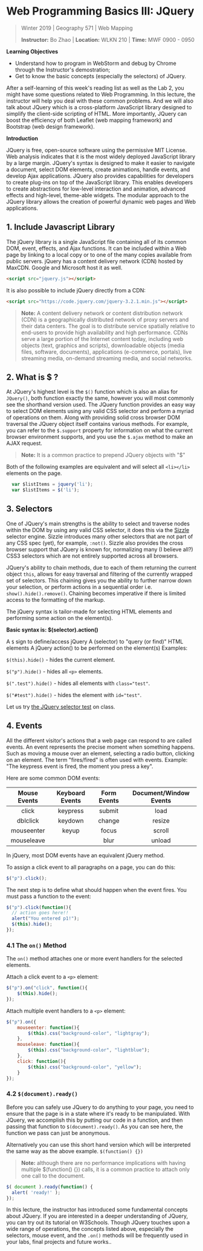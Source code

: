 # Web Programming Basics III: JQuery

> Winter 2019 | Geography 571 | Web Mapping
>
> **Instructor:** Bo Zhao | **Location:** WLKN 210 | **Time:** MWF 0900 - 0950

**Learning Objectives**

- Understand how to program in WebStorm and debug by Chrome through the Instructor's demostration;
- Get to know the basic concepts (especially the selectors) of JQuery.

After a self-learning of this week's reading list as well as the Lab 2, you might have some questions related to Web Programming. In this lecture, the instructor will help you deal with these common problems. And we will also talk about JQuery which is a cross-platform JavaScript library designed to simplify the client-side scripting of HTML. More importantly, JQuery can boost the efficiency of both Leaflet (web mapping framework) and Bootstrap (web design framework).

**Introduction**

JQuery is free, open-source software using the permissive MIT License. Web analysis indicates that it is the most widely deployed JavaScript library by a large margin. JQuery's syntax is designed to make it easier to navigate a document, select DOM elements, create animations, handle events, and develop Ajax applications. JQuery also provides capabilities for developers to create plug-ins on top of the JavaScript library. This enables developers to create abstractions for low-level interaction and animation, advanced effects and high-level, theme-able widgets. The modular approach to the JQuery library allows the creation of powerful dynamic web pages and Web applications.


## 1\. Include Javascript Library

The jQuery library is a single JavaScript file containing all of its common DOM, event, effects, and Ajax functions. It can be included within a Web page by linking to a local copy or to one of the many copies available from public servers. jQuery has a content delivery network (CDN) hosted by MaxCDN. Google and Microsoft host it as well.

```html
<script src="jquery.js"></script>
```

It is also possible to include jQuery directly from a CDN:

```html
<script src="https://code.jquery.com/jquery-3.2.1.min.js"></script>
```

> **Note:** A content delivery network or content distribution network (CDN) is a geographically distributed network of proxy servers and their data centers. The goal is to distribute service spatially relative to end-users to provide high availability and high performance. CDNs serve a large portion of the Internet content today, including web objects (text, graphics and scripts), downloadable objects (media files, software, documents), applications (e-commerce, portals), live streaming media, on-demand streaming media, and social networks.

## 2\. What is $ ?

At JQuery's highest level is the `$()` function which is also an alias for `JQuery()`, both function exactly the same, however you will most commonly see the shorthand version used. The JQuery function provides an easy way to select DOM elements using any valid CSS selector and perform a myriad of operations on them. Along with providing solid cross browser DOM traversal the JQuery object itself contains various methods. For example, you can refer to the `$.support` property for information on what the current browser environment supports, and you use the `$.ajax` method to make an AJAX request.

> **Note:** It is a common practice to prepend JQuery objects with "$"

Both of the following examples are equivalent and will select all `<li></li>` elements on the page.

```javascript
  var $listItems = jquery('li');
  var $listItems = $('li');
```


## 3\. Selectors

One of JQuery's main strengths is the ability to select and traverse nodes within the DOM by using any valid CSS selector, it does this via the [Sizzle](https://sizzlejs.com/) selector engine. Sizzle introduces many other selectors that are not part of any CSS spec (yet), for example, `:not()`. Sizzle also provides the cross browser support that JQuery is known for, normalizing many (I believe all?) CSS3 selectors which are not entirely supported across all browsers.

JQuery's ability to chain methods, due to each of them returning the current object `this`, allows for easy traversal and filtering of the currently wrapped set of selectors. This chaining gives you the ability to further narrow down your selection, or perform actions in a sequential order i.e. `show().hide().remove()`. Chaining becomes imperative if there is limited access to the formatting of the markup.


The jQuery syntax is tailor-made for selecting HTML elements and performing some action on the element(s).

**Basic syntax is: $(selector).action()**

A `$` sign to define/access jQuery
A (selector) to "query (or find)" HTML elements
A jQuery action() to be performed on the element(s)
Examples:

`$(this).hide()` - hides the current element.

`$("p").hide()` - hides all `<p>` elements.

`$(".test").hide()` - hides all elements with `class="test"`.

`$("#test").hide()` - hides the element with `id="test"`.

Let us try [the JQuery selector test](https://www.w3schools.com/jquery/trysel.asp) on class.


## 4\. Events

All the different visitor's actions that a web page can respond to are called events. An event represents the precise moment when something happens. Such as moving a mouse over an element, selecting a radio button, clicking on an element. The term "fires/fired" is often used with events. Example: "The keypress event is fired, the moment you press a key".

Here are some common DOM events:


| Mouse Events | Keyboard Events | Form Events | Document/Window Events |
| :----------: | :-------------: | :---------: | :--------------------: |
|    click     |    keypress     |   submit    |          load          |
|   dblclick   |     keydown     |   change    |         resize         |
|  mouseenter  |      keyup      |    focus    |         scroll         |
|  mouseleave  |                 |    blur     |         unload         |


In jQuery, most DOM events have an equivalent jQuery method.

To assign a click event to all paragraphs on a page, you can do this:

```javascript
$("p").click();
```


The next step is to define what should happen when the event fires. You must pass a function to the event:

```javascript
$("p").click(function(){
  // action goes here!!
  alert("You entered p1!");
  $(this).hide();
});
```

### 4.1 The `on()` Method
The `on()` method attaches one or more event handlers for the selected elements.

Attach a click event to a `<p>` element:
```javascript
$("p").on("click", function(){
    $(this).hide();
});
```

Attach multiple event handlers to a `<p>` element:

```javascript
$("p").on({
    mouseenter: function(){
        $(this).css("background-color", "lightgray");
    },
    mouseleave: function(){
        $(this).css("background-color", "lightblue");
    },
    click: function(){
        $(this).css("background-color", "yellow");
    }
});
```

### 4.2 `$(document).ready()`

Before you can safely use JQuery to do anything to your page, you need to ensure that the page is in a state where it's ready to be manipulated. With JQuery, we accomplish this by putting our code in a function, and then passing that function to `$(document).ready()`. As you can see here, the function we pass can just be anonymous.

Alternatively you can use this short hand version which will be interpreted the same way as the above example. `$(function() {})`

>  **Note:** although there are no performance implications with having multiple $(function() {}) calls, it is a common practice to attach only one call to the document.

```javascript
$( document ).ready(function() {
  alert( 'ready!' );
});
```

In this lecture, the instructor has  introduced some fundamental concepts about JQuery. If you are interested in a deeper understanding of JQuery, you can try out its tutorial on W3Schools. Though JQuery touches upon a wide range of operations, the concepts listed above, especially the selectors, mouse event, and the `.on()` methods  will be frequently used in your labs, final projects and future works..
